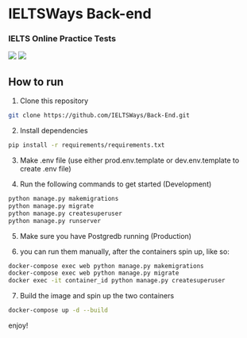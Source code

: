 # IELTSWays Back-end


### IELTS Online Practice Tests 

[![](https://img.shields.io/badge/python-3.10-orange)](https://www.python.org/)
[![](https://img.shields.io/badge/Django-4.1-green)](https://www.djangoproject.com/)



## How to run

1. Clone this repository

```bash
git clone https://github.com/IELTSWays/Back-End.git
```

2. Install dependencies

```bash
pip install -r requirements/requirements.txt 
```

3. Make .env file (use either prod.env.template or dev.env.template to create .env file)

4. Run the following commands to get started (Development)

```bash
python manage.py makemigrations
python manage.py migrate
python manage.py createsuperuser
python manage.py runserver
```

5. Make sure you have Postgredb running (Production)

6. you can run them manually, after the containers spin up, like so:

```bash
docker-compose exec web python manage.py makemigrations
docker-compose exec web python manage.py migrate   
docker exec -it container_id python manage.py createsuperuser

```


7. Build the image and spin up the two containers

```bash
docker-compose up -d --build
```


 enjoy!
